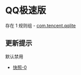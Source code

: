 # QQ极速版

存在 1 规则组 - [com.tencent.qqlite](/src/apps/com.tencent.qqlite.ts)

## 更新提示

默认禁用

- [快照-0](https://i.gkd.li/i/14428054)
